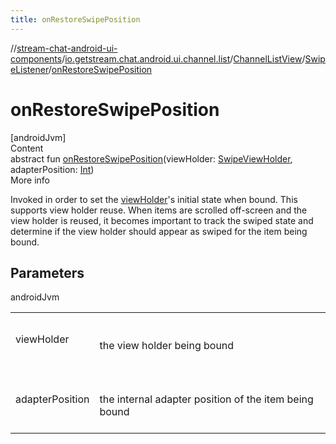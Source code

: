 ```yaml
---
title: onRestoreSwipePosition
---
```

//[stream-chat-android-ui-components](../../../../index.md)/[io.getstream.chat.android.ui.channel.list](../../index.md)/[ChannelListView](../index.md)/[SwipeListener](index.md)/[onRestoreSwipePosition](onRestoreSwipePosition.md)



# onRestoreSwipePosition  
[androidJvm]  
Content  
abstract fun [onRestoreSwipePosition](onRestoreSwipePosition.md)(viewHolder: [SwipeViewHolder](../../../io.getstream.chat.android.ui.channel.list.adapter.viewholder/SwipeViewHolder/index.md), adapterPosition: [Int](https://kotlinlang.org/api/latest/jvm/stdlib/kotlin/-int/index.html))  
More info  


Invoked in order to set the [viewHolder](onRestoreSwipePosition.md)'s initial state when bound. This supports view holder reuse. When items are scrolled off-screen and the view holder is reused, it becomes important to track the swiped state and determine if the view holder should appear as swiped for the item being bound.



## Parameters  
  
androidJvm  
  
| | |
|---|---|
| <a name="io.getstream.chat.android.ui.channel.list/ChannelListView.SwipeListener/onRestoreSwipePosition/#io.getstream.chat.android.ui.channel.list.adapter.viewholder.SwipeViewHolder#kotlin.Int/PointingToDeclaration/"></a>viewHolder| <a name="io.getstream.chat.android.ui.channel.list/ChannelListView.SwipeListener/onRestoreSwipePosition/#io.getstream.chat.android.ui.channel.list.adapter.viewholder.SwipeViewHolder#kotlin.Int/PointingToDeclaration/"></a><br/><br/>the view holder being bound<br/><br/>|
| <a name="io.getstream.chat.android.ui.channel.list/ChannelListView.SwipeListener/onRestoreSwipePosition/#io.getstream.chat.android.ui.channel.list.adapter.viewholder.SwipeViewHolder#kotlin.Int/PointingToDeclaration/"></a>adapterPosition| <a name="io.getstream.chat.android.ui.channel.list/ChannelListView.SwipeListener/onRestoreSwipePosition/#io.getstream.chat.android.ui.channel.list.adapter.viewholder.SwipeViewHolder#kotlin.Int/PointingToDeclaration/"></a><br/><br/>the internal adapter position of the item being bound<br/><br/>|
  
  



